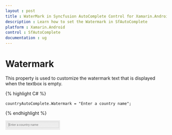 ```yaml
---
layout : post
title : WaterMark in Syncfusion AutoComplete Control for Xamarin.Android
description : Learn how to set the Watermark in SfAutoComplete 
platform : Xamarin.Android
control : SfAutoComplete
documentation : ug
---
```


# Watermark

This property is used to customize the watermark text that is displayed when the textbox is empty.

{% highlight C# %}
	
	countryAutoComplete.Watermark = "Enter a country name";	 

{% endhighlight %}
	
![](images/watermark.png)
